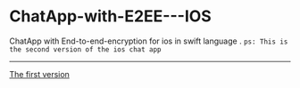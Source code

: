 # ChatApp-with-E2EE---IOS
ChatApp with End-to-end-encryption for ios in swift language .
<code>ps: This is the second version of the ios chat app</code>
<hr>
<a href="https://github.com/sof9816/ChatApp-swift-ios">The first version</a>
